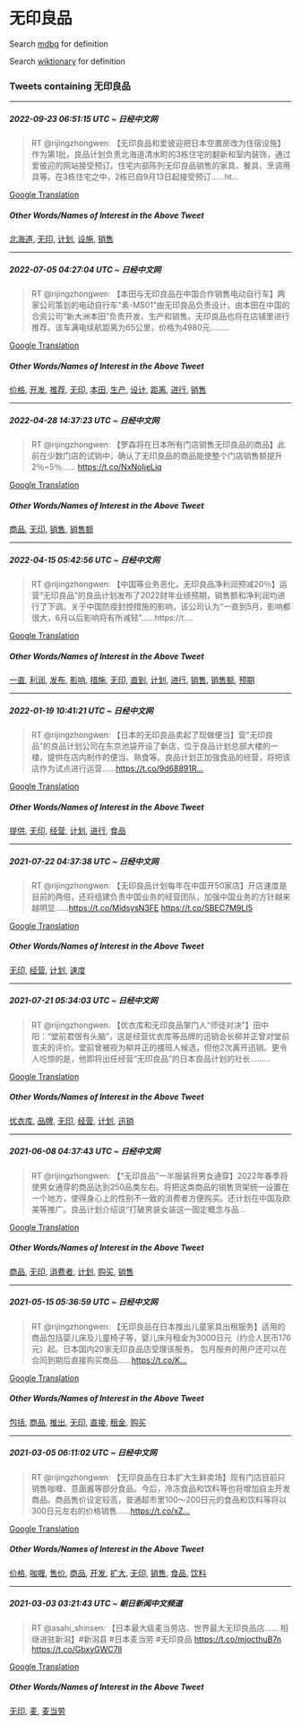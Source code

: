 # 无印良品

Search [mdbg](https://www.mdbg.net/chinese/dictionary?page=worddict&wdrst=0&wdqb=无印良品) for definition

Search [wiktionary](https://en.wiktionary.org/wiki/无印良品) for definition

### Tweets containing 无印良品

___
##### 2022-09-23 06:51:15 UTC ~ 日经中文网
> RT @rijingzhongwen: 【无印良品和爱彼迎把日本空置房改为住宿设施】作为第1批，良品计划负责北海道清水町的3栋住宅的翻新和室内装饰，通过爱彼迎的网站接受预订。住宅内部陈列无印良品销售的家具、餐具、烹调用具等。在3栋住宅之中，2栋已自9月13日起接受预订……ht…

[Google Translation](https://translate.google.com/?hi=en&tab=TT&sl=zh-CN&tl=en&op=translate&text=RT+%40rijingzhongwen%3A+%E3%80%90%E6%97%A0%E5%8D%B0%E8%89%AF%E5%93%81%E5%92%8C%E7%88%B1%E5%BD%BC%E8%BF%8E%E6%8A%8A%E6%97%A5%E6%9C%AC%E7%A9%BA%E7%BD%AE%E6%88%BF%E6%94%B9%E4%B8%BA%E4%BD%8F%E5%AE%BF%E8%AE%BE%E6%96%BD%E3%80%91%E4%BD%9C%E4%B8%BA%E7%AC%AC1%E6%89%B9%EF%BC%8C%E8%89%AF%E5%93%81%E8%AE%A1%E5%88%92%E8%B4%9F%E8%B4%A3%E5%8C%97%E6%B5%B7%E9%81%93%E6%B8%85%E6%B0%B4%E7%94%BA%E7%9A%843%E6%A0%8B%E4%BD%8F%E5%AE%85%E7%9A%84%E7%BF%BB%E6%96%B0%E5%92%8C%E5%AE%A4%E5%86%85%E8%A3%85%E9%A5%B0%EF%BC%8C%E9%80%9A%E8%BF%87%E7%88%B1%E5%BD%BC%E8%BF%8E%E7%9A%84%E7%BD%91%E7%AB%99%E6%8E%A5%E5%8F%97%E9%A2%84%E8%AE%A2%E3%80%82%E4%BD%8F%E5%AE%85%E5%86%85%E9%83%A8%E9%99%88%E5%88%97%E6%97%A0%E5%8D%B0%E8%89%AF%E5%93%81%E9%94%80%E5%94%AE%E7%9A%84%E5%AE%B6%E5%85%B7%E3%80%81%E9%A4%90%E5%85%B7%E3%80%81%E7%83%B9%E8%B0%83%E7%94%A8%E5%85%B7%E7%AD%89%E3%80%82%E5%9C%A83%E6%A0%8B%E4%BD%8F%E5%AE%85%E4%B9%8B%E4%B8%AD%EF%BC%8C2%E6%A0%8B%E5%B7%B2%E8%87%AA9%E6%9C%8813%E6%97%A5%E8%B5%B7%E6%8E%A5%E5%8F%97%E9%A2%84%E8%AE%A2%E2%80%A6%E2%80%A6ht%E2%80%A6)
##### Other Words/Names of Interest in the Above Tweet
[北海道](北海道.md), [无印](无印.md), [计划](计划.md), [设施](设施.md), [销售](销售.md)
___
##### 2022-07-05 04:27:04 UTC ~ 日经中文网
> RT @rijingzhongwen: 【本田与无印良品在中国合作销售电动自行车】两家公司策划的电动自行车“素-MS01”由无印良品负责设计。由本田在中国的合资公司“新大洲本田”负责开发、生产和销售。无印良品也将在店铺里进行推荐。该车满电续航距离为65公里，价格为4980元………

[Google Translation](https://translate.google.com/?hi=en&tab=TT&sl=zh-CN&tl=en&op=translate&text=RT+%40rijingzhongwen%3A+%E3%80%90%E6%9C%AC%E7%94%B0%E4%B8%8E%E6%97%A0%E5%8D%B0%E8%89%AF%E5%93%81%E5%9C%A8%E4%B8%AD%E5%9B%BD%E5%90%88%E4%BD%9C%E9%94%80%E5%94%AE%E7%94%B5%E5%8A%A8%E8%87%AA%E8%A1%8C%E8%BD%A6%E3%80%91%E4%B8%A4%E5%AE%B6%E5%85%AC%E5%8F%B8%E7%AD%96%E5%88%92%E7%9A%84%E7%94%B5%E5%8A%A8%E8%87%AA%E8%A1%8C%E8%BD%A6%E2%80%9C%E7%B4%A0-MS01%E2%80%9D%E7%94%B1%E6%97%A0%E5%8D%B0%E8%89%AF%E5%93%81%E8%B4%9F%E8%B4%A3%E8%AE%BE%E8%AE%A1%E3%80%82%E7%94%B1%E6%9C%AC%E7%94%B0%E5%9C%A8%E4%B8%AD%E5%9B%BD%E7%9A%84%E5%90%88%E8%B5%84%E5%85%AC%E5%8F%B8%E2%80%9C%E6%96%B0%E5%A4%A7%E6%B4%B2%E6%9C%AC%E7%94%B0%E2%80%9D%E8%B4%9F%E8%B4%A3%E5%BC%80%E5%8F%91%E3%80%81%E7%94%9F%E4%BA%A7%E5%92%8C%E9%94%80%E5%94%AE%E3%80%82%E6%97%A0%E5%8D%B0%E8%89%AF%E5%93%81%E4%B9%9F%E5%B0%86%E5%9C%A8%E5%BA%97%E9%93%BA%E9%87%8C%E8%BF%9B%E8%A1%8C%E6%8E%A8%E8%8D%90%E3%80%82%E8%AF%A5%E8%BD%A6%E6%BB%A1%E7%94%B5%E7%BB%AD%E8%88%AA%E8%B7%9D%E7%A6%BB%E4%B8%BA65%E5%85%AC%E9%87%8C%EF%BC%8C%E4%BB%B7%E6%A0%BC%E4%B8%BA4980%E5%85%83%E2%80%A6%E2%80%A6%E2%80%A6)
##### Other Words/Names of Interest in the Above Tweet
[价格](价格.md), [开发](开发.md), [推荐](推荐.md), [无印](无印.md), [本田](本田.md), [生产](生产.md), [设计](设计.md), [距离](距离.md), [进行](进行.md), [销售](销售.md)
___
##### 2022-04-28 14:37:23 UTC ~ 日经中文网
> RT @rijingzhongwen: 【罗森将在日本所有门店销售无印良品的商品】此前在少数门店的试销中，确认了无印良品的商品能使整个门店销售额提升2％~5％…… https://t.co/NxNoIjeLiq

[Google Translation](https://translate.google.com/?hi=en&tab=TT&sl=zh-CN&tl=en&op=translate&text=RT+%40rijingzhongwen%3A+%E3%80%90%E7%BD%97%E6%A3%AE%E5%B0%86%E5%9C%A8%E6%97%A5%E6%9C%AC%E6%89%80%E6%9C%89%E9%97%A8%E5%BA%97%E9%94%80%E5%94%AE%E6%97%A0%E5%8D%B0%E8%89%AF%E5%93%81%E7%9A%84%E5%95%86%E5%93%81%E3%80%91%E6%AD%A4%E5%89%8D%E5%9C%A8%E5%B0%91%E6%95%B0%E9%97%A8%E5%BA%97%E7%9A%84%E8%AF%95%E9%94%80%E4%B8%AD%EF%BC%8C%E7%A1%AE%E8%AE%A4%E4%BA%86%E6%97%A0%E5%8D%B0%E8%89%AF%E5%93%81%E7%9A%84%E5%95%86%E5%93%81%E8%83%BD%E4%BD%BF%E6%95%B4%E4%B8%AA%E9%97%A8%E5%BA%97%E9%94%80%E5%94%AE%E9%A2%9D%E6%8F%90%E5%8D%872%EF%BC%85~5%EF%BC%85%E2%80%A6%E2%80%A6+https%3A%2F%2Ft.co%2FNxNoIjeLiq)
##### Other Words/Names of Interest in the Above Tweet
[商品](商品.md), [无印](无印.md), [销售](销售.md), [销售额](销售额.md)
___
##### 2022-04-15 05:42:56 UTC ~ 日经中文网
> RT @rijingzhongwen: 【中国等业务恶化，无印良品净利润预减20％】运营“无印良品”的良品计划发布了2022财年业绩预期，销售额和净利润均进行了下调。关于中国防疫封控措施的影响，该公司认为“一直到5月，影响都很大，6月以后影响将有所减轻”……https://t.…

[Google Translation](https://translate.google.com/?hi=en&tab=TT&sl=zh-CN&tl=en&op=translate&text=RT+%40rijingzhongwen%3A+%E3%80%90%E4%B8%AD%E5%9B%BD%E7%AD%89%E4%B8%9A%E5%8A%A1%E6%81%B6%E5%8C%96%EF%BC%8C%E6%97%A0%E5%8D%B0%E8%89%AF%E5%93%81%E5%87%80%E5%88%A9%E6%B6%A6%E9%A2%84%E5%87%8F20%EF%BC%85%E3%80%91%E8%BF%90%E8%90%A5%E2%80%9C%E6%97%A0%E5%8D%B0%E8%89%AF%E5%93%81%E2%80%9D%E7%9A%84%E8%89%AF%E5%93%81%E8%AE%A1%E5%88%92%E5%8F%91%E5%B8%83%E4%BA%862022%E8%B4%A2%E5%B9%B4%E4%B8%9A%E7%BB%A9%E9%A2%84%E6%9C%9F%EF%BC%8C%E9%94%80%E5%94%AE%E9%A2%9D%E5%92%8C%E5%87%80%E5%88%A9%E6%B6%A6%E5%9D%87%E8%BF%9B%E8%A1%8C%E4%BA%86%E4%B8%8B%E8%B0%83%E3%80%82%E5%85%B3%E4%BA%8E%E4%B8%AD%E5%9B%BD%E9%98%B2%E7%96%AB%E5%B0%81%E6%8E%A7%E6%8E%AA%E6%96%BD%E7%9A%84%E5%BD%B1%E5%93%8D%EF%BC%8C%E8%AF%A5%E5%85%AC%E5%8F%B8%E8%AE%A4%E4%B8%BA%E2%80%9C%E4%B8%80%E7%9B%B4%E5%88%B05%E6%9C%88%EF%BC%8C%E5%BD%B1%E5%93%8D%E9%83%BD%E5%BE%88%E5%A4%A7%EF%BC%8C6%E6%9C%88%E4%BB%A5%E5%90%8E%E5%BD%B1%E5%93%8D%E5%B0%86%E6%9C%89%E6%89%80%E5%87%8F%E8%BD%BB%E2%80%9D%E2%80%A6%E2%80%A6https%3A%2F%2Ft.%E2%80%A6)
##### Other Words/Names of Interest in the Above Tweet
[一直](一直.md), [利润](利润.md), [发布](发布.md), [影响](影响.md), [措施](措施.md), [无印](无印.md), [直到](直到.md), [计划](计划.md), [进行](进行.md), [销售](销售.md), [销售额](销售额.md), [预期](预期.md)
___
##### 2022-01-19 10:41:21 UTC ~ 日经中文网
> RT @rijingzhongwen: 【日本的无印良品卖起了现做便当】营“无印良品”的良品计划公司在东京池袋开设了新店，位于良品计划总部大楼的一楼，提供在店内制作的便当、熟食等。良品计划正加强食品的经营，将把该店作为试点进行运营……https://t.co/9d68891R…

[Google Translation](https://translate.google.com/?hi=en&tab=TT&sl=zh-CN&tl=en&op=translate&text=RT+%40rijingzhongwen%3A+%E3%80%90%E6%97%A5%E6%9C%AC%E7%9A%84%E6%97%A0%E5%8D%B0%E8%89%AF%E5%93%81%E5%8D%96%E8%B5%B7%E4%BA%86%E7%8E%B0%E5%81%9A%E4%BE%BF%E5%BD%93%E3%80%91%E8%90%A5%E2%80%9C%E6%97%A0%E5%8D%B0%E8%89%AF%E5%93%81%E2%80%9D%E7%9A%84%E8%89%AF%E5%93%81%E8%AE%A1%E5%88%92%E5%85%AC%E5%8F%B8%E5%9C%A8%E4%B8%9C%E4%BA%AC%E6%B1%A0%E8%A2%8B%E5%BC%80%E8%AE%BE%E4%BA%86%E6%96%B0%E5%BA%97%EF%BC%8C%E4%BD%8D%E4%BA%8E%E8%89%AF%E5%93%81%E8%AE%A1%E5%88%92%E6%80%BB%E9%83%A8%E5%A4%A7%E6%A5%BC%E7%9A%84%E4%B8%80%E6%A5%BC%EF%BC%8C%E6%8F%90%E4%BE%9B%E5%9C%A8%E5%BA%97%E5%86%85%E5%88%B6%E4%BD%9C%E7%9A%84%E4%BE%BF%E5%BD%93%E3%80%81%E7%86%9F%E9%A3%9F%E7%AD%89%E3%80%82%E8%89%AF%E5%93%81%E8%AE%A1%E5%88%92%E6%AD%A3%E5%8A%A0%E5%BC%BA%E9%A3%9F%E5%93%81%E7%9A%84%E7%BB%8F%E8%90%A5%EF%BC%8C%E5%B0%86%E6%8A%8A%E8%AF%A5%E5%BA%97%E4%BD%9C%E4%B8%BA%E8%AF%95%E7%82%B9%E8%BF%9B%E8%A1%8C%E8%BF%90%E8%90%A5%E2%80%A6%E2%80%A6https%3A%2F%2Ft.co%2F9d68891R%E2%80%A6)
##### Other Words/Names of Interest in the Above Tweet
[提供](提供.md), [无印](无印.md), [经营](经营.md), [计划](计划.md), [进行](进行.md), [食品](食品.md)
___
##### 2021-07-22 04:37:38 UTC ~ 日经中文网
> RT @rijingzhongwen: 【无印良品计划每年在中国开50家店】开店速度是目前的两倍，还将组建负责中国业务的经营团队，加强中国业务的方针越来越明显……https://t.co/MidsysN3FE https://t.co/SBEC7M9LI5

[Google Translation](https://translate.google.com/?hi=en&tab=TT&sl=zh-CN&tl=en&op=translate&text=RT+%40rijingzhongwen%3A+%E3%80%90%E6%97%A0%E5%8D%B0%E8%89%AF%E5%93%81%E8%AE%A1%E5%88%92%E6%AF%8F%E5%B9%B4%E5%9C%A8%E4%B8%AD%E5%9B%BD%E5%BC%8050%E5%AE%B6%E5%BA%97%E3%80%91%E5%BC%80%E5%BA%97%E9%80%9F%E5%BA%A6%E6%98%AF%E7%9B%AE%E5%89%8D%E7%9A%84%E4%B8%A4%E5%80%8D%EF%BC%8C%E8%BF%98%E5%B0%86%E7%BB%84%E5%BB%BA%E8%B4%9F%E8%B4%A3%E4%B8%AD%E5%9B%BD%E4%B8%9A%E5%8A%A1%E7%9A%84%E7%BB%8F%E8%90%A5%E5%9B%A2%E9%98%9F%EF%BC%8C%E5%8A%A0%E5%BC%BA%E4%B8%AD%E5%9B%BD%E4%B8%9A%E5%8A%A1%E7%9A%84%E6%96%B9%E9%92%88%E8%B6%8A%E6%9D%A5%E8%B6%8A%E6%98%8E%E6%98%BE%E2%80%A6%E2%80%A6https%3A%2F%2Ft.co%2FMidsysN3FE+https%3A%2F%2Ft.co%2FSBEC7M9LI5)
##### Other Words/Names of Interest in the Above Tweet
[无印](无印.md), [经营](经营.md), [计划](计划.md), [速度](速度.md)
___
##### 2021-07-21 05:34:03 UTC ~ 日经中文网
> RT @rijingzhongwen: 【优衣库和无印良品掌门人“师徒对决”】田中阳：“堂前君很有头脑”，这是经营优衣库等品牌的迅销会长柳井正曾对堂前宣夫的评价。堂前曾被视为柳井正的接班人候选，但他2次离开迅销。更令人吃惊的是，他即将出任经营“无印良品”的日本良品计划的社长………

[Google Translation](https://translate.google.com/?hi=en&tab=TT&sl=zh-CN&tl=en&op=translate&text=RT+%40rijingzhongwen%3A+%E3%80%90%E4%BC%98%E8%A1%A3%E5%BA%93%E5%92%8C%E6%97%A0%E5%8D%B0%E8%89%AF%E5%93%81%E6%8E%8C%E9%97%A8%E4%BA%BA%E2%80%9C%E5%B8%88%E5%BE%92%E5%AF%B9%E5%86%B3%E2%80%9D%E3%80%91%E7%94%B0%E4%B8%AD%E9%98%B3%EF%BC%9A%E2%80%9C%E5%A0%82%E5%89%8D%E5%90%9B%E5%BE%88%E6%9C%89%E5%A4%B4%E8%84%91%E2%80%9D%EF%BC%8C%E8%BF%99%E6%98%AF%E7%BB%8F%E8%90%A5%E4%BC%98%E8%A1%A3%E5%BA%93%E7%AD%89%E5%93%81%E7%89%8C%E7%9A%84%E8%BF%85%E9%94%80%E4%BC%9A%E9%95%BF%E6%9F%B3%E4%BA%95%E6%AD%A3%E6%9B%BE%E5%AF%B9%E5%A0%82%E5%89%8D%E5%AE%A3%E5%A4%AB%E7%9A%84%E8%AF%84%E4%BB%B7%E3%80%82%E5%A0%82%E5%89%8D%E6%9B%BE%E8%A2%AB%E8%A7%86%E4%B8%BA%E6%9F%B3%E4%BA%95%E6%AD%A3%E7%9A%84%E6%8E%A5%E7%8F%AD%E4%BA%BA%E5%80%99%E9%80%89%EF%BC%8C%E4%BD%86%E4%BB%962%E6%AC%A1%E7%A6%BB%E5%BC%80%E8%BF%85%E9%94%80%E3%80%82%E6%9B%B4%E4%BB%A4%E4%BA%BA%E5%90%83%E6%83%8A%E7%9A%84%E6%98%AF%EF%BC%8C%E4%BB%96%E5%8D%B3%E5%B0%86%E5%87%BA%E4%BB%BB%E7%BB%8F%E8%90%A5%E2%80%9C%E6%97%A0%E5%8D%B0%E8%89%AF%E5%93%81%E2%80%9D%E7%9A%84%E6%97%A5%E6%9C%AC%E8%89%AF%E5%93%81%E8%AE%A1%E5%88%92%E7%9A%84%E7%A4%BE%E9%95%BF%E2%80%A6%E2%80%A6%E2%80%A6)
##### Other Words/Names of Interest in the Above Tweet
[优衣库](优衣库.md), [品牌](品牌.md), [无印](无印.md), [经营](经营.md), [计划](计划.md), [迅销](迅销.md)
___
##### 2021-06-08 04:37:43 UTC ~ 日经中文网
> RT @rijingzhongwen: 【“无印良品”一半服装将男女通穿】2022年春季将使男女通穿的商品达到250品类左右。将把这类商品的销售货架统一设置在一个地方，使得身心上的性别不一致的消费者方便购买。还计划在中国及欧美等推广。良品计划介绍说“打破男装女装这一固定概念与品…

[Google Translation](https://translate.google.com/?hi=en&tab=TT&sl=zh-CN&tl=en&op=translate&text=RT+%40rijingzhongwen%3A+%E3%80%90%E2%80%9C%E6%97%A0%E5%8D%B0%E8%89%AF%E5%93%81%E2%80%9D%E4%B8%80%E5%8D%8A%E6%9C%8D%E8%A3%85%E5%B0%86%E7%94%B7%E5%A5%B3%E9%80%9A%E7%A9%BF%E3%80%912022%E5%B9%B4%E6%98%A5%E5%AD%A3%E5%B0%86%E4%BD%BF%E7%94%B7%E5%A5%B3%E9%80%9A%E7%A9%BF%E7%9A%84%E5%95%86%E5%93%81%E8%BE%BE%E5%88%B0250%E5%93%81%E7%B1%BB%E5%B7%A6%E5%8F%B3%E3%80%82%E5%B0%86%E6%8A%8A%E8%BF%99%E7%B1%BB%E5%95%86%E5%93%81%E7%9A%84%E9%94%80%E5%94%AE%E8%B4%A7%E6%9E%B6%E7%BB%9F%E4%B8%80%E8%AE%BE%E7%BD%AE%E5%9C%A8%E4%B8%80%E4%B8%AA%E5%9C%B0%E6%96%B9%EF%BC%8C%E4%BD%BF%E5%BE%97%E8%BA%AB%E5%BF%83%E4%B8%8A%E7%9A%84%E6%80%A7%E5%88%AB%E4%B8%8D%E4%B8%80%E8%87%B4%E7%9A%84%E6%B6%88%E8%B4%B9%E8%80%85%E6%96%B9%E4%BE%BF%E8%B4%AD%E4%B9%B0%E3%80%82%E8%BF%98%E8%AE%A1%E5%88%92%E5%9C%A8%E4%B8%AD%E5%9B%BD%E5%8F%8A%E6%AC%A7%E7%BE%8E%E7%AD%89%E6%8E%A8%E5%B9%BF%E3%80%82%E8%89%AF%E5%93%81%E8%AE%A1%E5%88%92%E4%BB%8B%E7%BB%8D%E8%AF%B4%E2%80%9C%E6%89%93%E7%A0%B4%E7%94%B7%E8%A3%85%E5%A5%B3%E8%A3%85%E8%BF%99%E4%B8%80%E5%9B%BA%E5%AE%9A%E6%A6%82%E5%BF%B5%E4%B8%8E%E5%93%81%E2%80%A6)
##### Other Words/Names of Interest in the Above Tweet
[商品](商品.md), [无印](无印.md), [消费者](消费者.md), [计划](计划.md), [购买](购买.md), [销售](销售.md)
___
##### 2021-05-15 05:36:59 UTC ~ 日经中文网
> RT @rijingzhongwen: 【无印良品在日本推出儿童家具出租服务】适用的商品包括婴儿床及儿童椅子等，婴儿床月租金为3000日元（约合人民币176元）起。日本国内20家无印良品店受理该服务。 包月服务的用户还可以在合同到期后直接购买商品……https://t.co/K…

[Google Translation](https://translate.google.com/?hi=en&tab=TT&sl=zh-CN&tl=en&op=translate&text=RT+%40rijingzhongwen%3A+%E3%80%90%E6%97%A0%E5%8D%B0%E8%89%AF%E5%93%81%E5%9C%A8%E6%97%A5%E6%9C%AC%E6%8E%A8%E5%87%BA%E5%84%BF%E7%AB%A5%E5%AE%B6%E5%85%B7%E5%87%BA%E7%A7%9F%E6%9C%8D%E5%8A%A1%E3%80%91%E9%80%82%E7%94%A8%E7%9A%84%E5%95%86%E5%93%81%E5%8C%85%E6%8B%AC%E5%A9%B4%E5%84%BF%E5%BA%8A%E5%8F%8A%E5%84%BF%E7%AB%A5%E6%A4%85%E5%AD%90%E7%AD%89%EF%BC%8C%E5%A9%B4%E5%84%BF%E5%BA%8A%E6%9C%88%E7%A7%9F%E9%87%91%E4%B8%BA3000%E6%97%A5%E5%85%83%EF%BC%88%E7%BA%A6%E5%90%88%E4%BA%BA%E6%B0%91%E5%B8%81176%E5%85%83%EF%BC%89%E8%B5%B7%E3%80%82%E6%97%A5%E6%9C%AC%E5%9B%BD%E5%86%8520%E5%AE%B6%E6%97%A0%E5%8D%B0%E8%89%AF%E5%93%81%E5%BA%97%E5%8F%97%E7%90%86%E8%AF%A5%E6%9C%8D%E5%8A%A1%E3%80%82+%E5%8C%85%E6%9C%88%E6%9C%8D%E5%8A%A1%E7%9A%84%E7%94%A8%E6%88%B7%E8%BF%98%E5%8F%AF%E4%BB%A5%E5%9C%A8%E5%90%88%E5%90%8C%E5%88%B0%E6%9C%9F%E5%90%8E%E7%9B%B4%E6%8E%A5%E8%B4%AD%E4%B9%B0%E5%95%86%E5%93%81%E2%80%A6%E2%80%A6https%3A%2F%2Ft.co%2FK%E2%80%A6)
##### Other Words/Names of Interest in the Above Tweet
[包括](包括.md), [商品](商品.md), [推出](推出.md), [无印](无印.md), [直接](直接.md), [租金](租金.md), [购买](购买.md)
___
##### 2021-03-05 06:11:02 UTC ~ 日经中文网
> RT @rijingzhongwen: 【无印良品在日本扩大生鲜卖场】现有门店目前只销售咖喱、意面酱等部分食品。今后，冷冻食品和饮料等也将增加自主开发商品。商品售价设定较高，普通超市里100～200日元的食品和饮料等将以300日元左右的价格销售……https://t.co/xZ…

[Google Translation](https://translate.google.com/?hi=en&tab=TT&sl=zh-CN&tl=en&op=translate&text=RT+%40rijingzhongwen%3A+%E3%80%90%E6%97%A0%E5%8D%B0%E8%89%AF%E5%93%81%E5%9C%A8%E6%97%A5%E6%9C%AC%E6%89%A9%E5%A4%A7%E7%94%9F%E9%B2%9C%E5%8D%96%E5%9C%BA%E3%80%91%E7%8E%B0%E6%9C%89%E9%97%A8%E5%BA%97%E7%9B%AE%E5%89%8D%E5%8F%AA%E9%94%80%E5%94%AE%E5%92%96%E5%96%B1%E3%80%81%E6%84%8F%E9%9D%A2%E9%85%B1%E7%AD%89%E9%83%A8%E5%88%86%E9%A3%9F%E5%93%81%E3%80%82%E4%BB%8A%E5%90%8E%EF%BC%8C%E5%86%B7%E5%86%BB%E9%A3%9F%E5%93%81%E5%92%8C%E9%A5%AE%E6%96%99%E7%AD%89%E4%B9%9F%E5%B0%86%E5%A2%9E%E5%8A%A0%E8%87%AA%E4%B8%BB%E5%BC%80%E5%8F%91%E5%95%86%E5%93%81%E3%80%82%E5%95%86%E5%93%81%E5%94%AE%E4%BB%B7%E8%AE%BE%E5%AE%9A%E8%BE%83%E9%AB%98%EF%BC%8C%E6%99%AE%E9%80%9A%E8%B6%85%E5%B8%82%E9%87%8C100%EF%BD%9E200%E6%97%A5%E5%85%83%E7%9A%84%E9%A3%9F%E5%93%81%E5%92%8C%E9%A5%AE%E6%96%99%E7%AD%89%E5%B0%86%E4%BB%A5300%E6%97%A5%E5%85%83%E5%B7%A6%E5%8F%B3%E7%9A%84%E4%BB%B7%E6%A0%BC%E9%94%80%E5%94%AE%E2%80%A6%E2%80%A6https%3A%2F%2Ft.co%2FxZ%E2%80%A6)
##### Other Words/Names of Interest in the Above Tweet
[价格](价格.md), [咖喱](咖喱.md), [售价](售价.md), [商品](商品.md), [开发](开发.md), [扩大](扩大.md), [无印](无印.md), [销售](销售.md), [食品](食品.md), [饮料](饮料.md)
___
##### 2021-03-03 03:21:43 UTC ~ 朝日新闻中文频道
> RT @asahi_shinsen: 【日本最大级麦当劳店、世界最大无印良品店…… 相继进驻新潟】#新潟县 #日本麦当劳 #无印良品 https://t.co/mjocthuB7n https://t.co/GbxyGWC7lI

[Google Translation](https://translate.google.com/?hi=en&tab=TT&sl=zh-CN&tl=en&op=translate&text=RT+%40asahi_shinsen%3A+%E3%80%90%E6%97%A5%E6%9C%AC%E6%9C%80%E5%A4%A7%E7%BA%A7%E9%BA%A6%E5%BD%93%E5%8A%B3%E5%BA%97%E3%80%81%E4%B8%96%E7%95%8C%E6%9C%80%E5%A4%A7%E6%97%A0%E5%8D%B0%E8%89%AF%E5%93%81%E5%BA%97%E2%80%A6%E2%80%A6+%E7%9B%B8%E7%BB%A7%E8%BF%9B%E9%A9%BB%E6%96%B0%E6%BD%9F%E3%80%91%23%E6%96%B0%E6%BD%9F%E5%8E%BF+%23%E6%97%A5%E6%9C%AC%E9%BA%A6%E5%BD%93%E5%8A%B3+%23%E6%97%A0%E5%8D%B0%E8%89%AF%E5%93%81+https%3A%2F%2Ft.co%2FmjocthuB7n+https%3A%2F%2Ft.co%2FGbxyGWC7lI)
##### Other Words/Names of Interest in the Above Tweet
[无印](无印.md), [麦](麦.md), [麦当劳](麦当劳.md)
